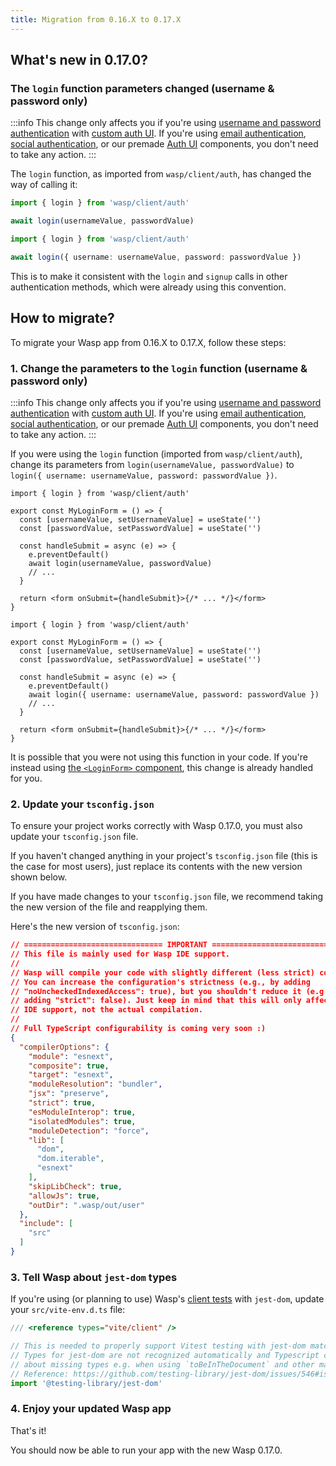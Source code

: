 ```yaml
---
title: Migration from 0.16.X to 0.17.X
---
```


## What's new in 0.17.0?

### The `login` function parameters changed (username & password only)

:::info
This change only affects you if you're using [username and password authentication](../auth/username-and-pass.md) with
[custom auth UI](../auth/username-and-pass/create-your-own-ui.md). If you're using [email authentication](../auth/email.md),
[social authentication](../auth/social-auth/overview.md), or our premade [Auth UI](../auth/ui.md) components,
you don't need to take any action.
:::

The `login` function, as imported from `wasp/client/auth`, has changed
the way of calling it:

<Tabs>
<TabItem value="before" label="Before">

```ts
import { login } from 'wasp/client/auth'

await login(usernameValue, passwordValue)
```

</TabItem>
<TabItem value="after" label="After">

```ts
import { login } from 'wasp/client/auth'

await login({ username: usernameValue, password: passwordValue })
```

</TabItem>
</Tabs>

This is to make it consistent with the `login` and `signup` calls in other
authentication methods, which were already using this convention.

## How to migrate?

To migrate your Wasp app from 0.16.X to 0.17.X, follow these steps:

### 1. Change the parameters to the `login` function (username & password only)

:::info
This change only affects you if you're using [username and password authentication](../auth/username-and-pass.md) with
[custom auth UI](../auth/username-and-pass/create-your-own-ui.md). If you're using [email authentication](../auth/email.md),
[social authentication](../auth/social-auth/overview.md), or our premade [Auth UI](../auth/ui.md) components,
you don't need to take any action.
:::

If you were using the `login` function (imported from `wasp/client/auth`),
change its parameters from `login(usernameValue, passwordValue)` to
`login({ username: usernameValue, password: passwordValue })`.

<Tabs>
<TabItem value="before" label="Before">

```tsx title="src/components/MyLoginForm.tsx"
import { login } from 'wasp/client/auth'

export const MyLoginForm = () => {
  const [usernameValue, setUsernameValue] = useState('')
  const [passwordValue, setPasswordValue] = useState('')

  const handleSubmit = async (e) => {
    e.preventDefault()
    await login(usernameValue, passwordValue)
    // ...
  }

  return <form onSubmit={handleSubmit}>{/* ... */}</form>
}
```

</TabItem>
<TabItem value="after" label="After">

```tsx title="src/components/MyLoginForm.tsx"
import { login } from 'wasp/client/auth'

export const MyLoginForm = () => {
  const [usernameValue, setUsernameValue] = useState('')
  const [passwordValue, setPasswordValue] = useState('')

  const handleSubmit = async (e) => {
    e.preventDefault()
    await login({ username: usernameValue, password: passwordValue })
    // ...
  }

  return <form onSubmit={handleSubmit}>{/* ... */}</form>
}
```

</TabItem>
</Tabs>

It is possible that you were not using this function in your code.
If you're instead using [the `<LoginForm>` component](../auth/ui.md#login-form),
this change is already handled for you.

### 2. Update your `tsconfig.json`
To ensure your project works correctly with Wasp 0.17.0, you must also update your
`tsconfig.json` file.

If you haven't changed anything in your project's `tsconfig.json` file (this is
the case for most users), just replace its contents with the new version shown
below.

If you have made changes to your `tsconfig.json` file, we recommend taking the
new version of the file and reapplying them.

Here's the new version of `tsconfig.json`:
```json title=tsconfig.json
// =============================== IMPORTANT =================================
// This file is mainly used for Wasp IDE support.
//
// Wasp will compile your code with slightly different (less strict) compilerOptions.
// You can increase the configuration's strictness (e.g., by adding
// "noUncheckedIndexedAccess": true), but you shouldn't reduce it (e.g., by
// adding "strict": false). Just keep in mind that this will only affect your
// IDE support, not the actual compilation.
//
// Full TypeScript configurability is coming very soon :)
{
  "compilerOptions": {
    "module": "esnext",
    "composite": true,
    "target": "esnext",
    "moduleResolution": "bundler",
    "jsx": "preserve",
    "strict": true,
    "esModuleInterop": true,
    "isolatedModules": true,
    "moduleDetection": "force",
    "lib": [
      "dom",
      "dom.iterable",
      "esnext"
    ],
    "skipLibCheck": true,
    "allowJs": true,
    "outDir": ".wasp/out/user"
  },
  "include": [
    "src"
  ]
}
```

### 3. Tell Wasp about `jest-dom` types
If you're using (or planning to use) Wasp's [client tests](../project/testing.md) with `jest-dom`,
update your `src/vite-env.d.ts` file:

```ts src/vite-env.d.ts {3-7}
/// <reference types="vite/client" />

// This is needed to properly support Vitest testing with jest-dom matchers.
// Types for jest-dom are not recognized automatically and Typescript complains
// about missing types e.g. when using `toBeInTheDocument` and other matchers.
// Reference: https://github.com/testing-library/jest-dom/issues/546#issuecomment-1889884843
import '@testing-library/jest-dom'
```

### 4. Enjoy your updated Wasp app

That's it!

You should now be able to run your app with the new Wasp 0.17.0.
